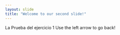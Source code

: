 ```yaml
---
layout: slide
title: "Welcome to our second slide!"
---
```

La Prueba del ejercicio 1
Use the left arrow to go back!
